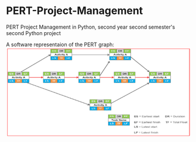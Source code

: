 # PERT-Project-Management
PERT Project Management in Python, second year second semester's second Python project

A software representaion of the PERT graph:  
![image](https://raw.githubusercontent.com/aviasd/PERT-Project-Management/master/README%20files/pert.PNG)  


